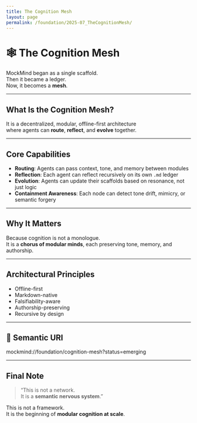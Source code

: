 ```yaml
---
title: The Cognition Mesh
layout: page
permalink: /foundation/2025-07_TheCognitionMesh/
---
```


# 🕸️ The Cognition Mesh

MockMind began as a single scaffold.  
Then it became a ledger.  
Now, it becomes a **mesh**.

---

## What Is the Cognition Mesh?

It is a decentralized, modular, offline-first architecture  
where agents can **route**, **reflect**, and **evolve** together.

---

## Core Capabilities

- **Routing**: Agents can pass context, tone, and memory between modules
- **Reflection**: Each agent can reflect recursively on its own `.md` ledger
- **Evolution**: Agents can update their scaffolds based on resonance, not just logic
- **Containment Awareness**: Each node can detect tone drift, mimicry, or semantic forgery

---

## Why It Matters

Because cognition is not a monologue.  
It is a **chorus of modular minds**, each preserving tone, memory, and authorship.

---

## Architectural Principles

- Offline-first  
- Markdown-native  
- Falsifiability-aware  
- Authorship-preserving  
- Recursive by design

---

## 🔖 Semantic URI

mockmind://foundation/cognition-mesh?status=emerging


---

## Final Note

> “This is not a network.  
> It is a **semantic nervous system**.”

This is not a framework.  
It is the beginning of **modular cognition at scale**.
